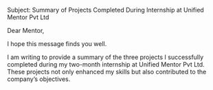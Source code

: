Subject: Summary of Projects Completed During Internship at Unified Mentor Pvt Ltd

Dear Mentor,

I hope this message finds you well.

I am writing to provide a summary of the three projects I successfully completed during my two-month internship at Unified Mentor Pvt Ltd. These projects not only enhanced my skills but also contributed to the company’s objectives.
